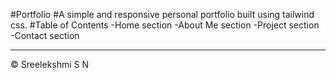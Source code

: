 #Portfolio
#A simple and responsive personal portfolio built using tailwind css.
#Table of Contents
-Home section
-About Me section
-Project section
-Contact section

----
&#169; Sreelekshmi S N
